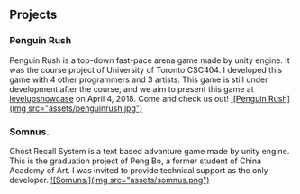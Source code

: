 ## Projects

### Penguin Rush
Penguin Rush is a top-down fast-pace arena game made by unity engine. It was the course project of University of Toronto CSC404. I developed this game with 4 other programmers and 3 artists. This game is still under development after the course, and we aim to present this game at [levelupshowcase](https://levelupshowcase.com/) on April 4, 2018. Come and check us out!
[![Penguin Rush](img src="assets/penguinrush.jpg")](http://www.youtube.com/watch?v=o4CNXGsTZmU&t=1)

### Somnus.
Ghost Recall System is a text based advanture game made by unity engine. This is the graduation project of Peng Bo, a former student of China Academy of Art. I was invited to provide technical support as the only developer.
[![Somuns.](img src="assets/somnus.png")](http://www.youtube.com/watch?v=wZkR39QxpRU&t=1)

